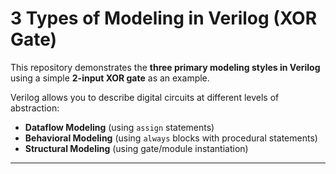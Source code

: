 # 3 Types of Modeling in Verilog (XOR Gate)

This repository demonstrates the **three primary modeling styles in Verilog** using a simple **2-input XOR gate** as an example.  

Verilog allows you to describe digital circuits at different levels of abstraction:  
- **Dataflow Modeling** (using `assign` statements)  
- **Behavioral Modeling** (using `always` blocks with procedural statements)  
- **Structural Modeling** (using gate/module instantiation)  

---
